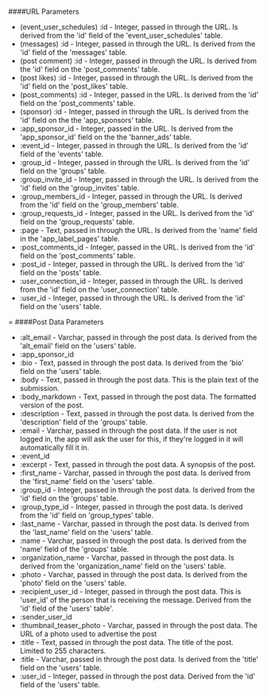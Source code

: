 <!-- --- title: List of all parameters being used. -->

####URL Parameters

* (event_user_schedules) :id - Integer, passed in through the URL. Is derived from the 'id' field of the 'event_user_schedules' table.
* (messages) :id - Integer, passed in through the URL. Is derived from the 'id' field of the 'messages' table.
* (post comment) :id - Integer, passed in through the URL. Is derived from the 'id' field on the 'post_comments' table.
* (post likes) :id - Integer, passed in through the URL. Is derived from the 'id' field on the 'post_likes' table.
* (post_comments) :id - Integer, passed in the URL. Is derived from the 'id' field on the 'post_comments' table.
* (sponsor) :id - Integer, passed in through the URL. Is derived from the 'id' field on the the 'app_sponsors' table.
* :app_sponsor_id - Integer, passed in the URL. Is derived from the 'app_sponsor_id' field on the the 'banner_ads' table.
* :event_id - Integer, passed in through the URL. Is derived from the 'id' field of the 'events' table.
* :group_id - Integer, passed in through the URL. Is derived from the 'id' field on the 'groups' table.
* :group_invite_id - Integer, passed in through the URL. Is derived from the 'id' field on the 'group_invites' table.
* :group_members_id - Integer, passed in through the URL. Is derived from the 'id' field on the 'group_members' table.
* :group_requests_id - Integer, passed in the URL. Is derived from the 'id' field on the 'group_requests' table.
* :page - Text, passed in through the URL. Is derived from the 'name' field in the 'app_label_pages' table.
* :post_comments_id - Integer, passed in the URL. Is derived from the 'id' field on the 'post_comments' table.
* :post_id - Integer, passed in through the URL. Is derived from the 'id' field on the 'posts' table.
* :user_connection_id - Integer, passed in through the URL. Is derived from the 'id' field on the 'user_connection' table.
* :user_id - Integer, passed in through the URL. Is derived from the 'id' field on the 'users' table.

=
####Post Data Parameters

* :alt_email - Varchar, passed in through the post data. Is derived from the 'alt_email' field on the 'users' table.
* :app_sponsor_id
* :bio  - Text, passed in through the post data. Is derived from the 'bio' field on the 'users' table. 
* :body - Text, passed in through the post data. This is the plain text of the submission.
* :body_markdown - Text, passed in through the post data. The formatted version of the post.
* :description - Text, passed in through the post data. Is derived from the 'description' field of the 'groups' table.
* :email - Varchar, passed in through the post data. If the user is not logged in, the app will ask the user for this, if they're logged in it will automatically fill it in.
* :event_id
* :excerpt - Text, passed in through the post data. A synopsis of the post.
* :first_name - Varchar, passed in through the post data. Is derived from the 'first_name' field on the 'users' table.
* :group_id - Integer, passed in through the post data. Is derived from the 'id' field on the 'groups' table.
* :group_type_id - Integer, passed in through the post data. Is derived from the 'id' field on 'group_types' table.
* :last_name - Varchar, passed in through the post data. Is derived from the 'last_name' field on the 'users' table.
* :name - Varchar, passed in through the post data. Is derived from the 'name' field of the 'groups' table.
* :organization_name - Varchar, passed in through the post data. Is derived from the 'organization_name' field on the 'users' table. 
* :photo - Varchar, passed in through the post data. Is derived from the 'photo' field on the 'users' table.
* :recipient_user_id - Integer, passed in through the post data. This is 'user_id' of the person that is receiving the message. Derived from the 'id' field of the 'users' table'.
* :sender_user_id
* :thumbnail_teaser_photo - Varchar, passed in through the post data. The URL of a photo used to advertise the post
* :title - Text, passed in through the post data. The title of the post. Limited to 255 characters.
* :title - Varchar, passed in through the post data. Is derived from the 'title' field on the 'users' table.
* :user_id - Integer, passed in through the post data. Derived from the 'id' field of the 'users' table.